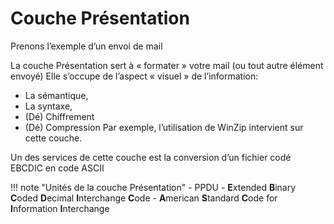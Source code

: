 # Couche Présentation

Prenons l’exemple d’un envoi de mail

La couche Présentation sert à « formater » votre mail (ou tout autre élément envoyé)
Elle s’occupe de l’aspect « visuel » de l’information:

- La sémantique,
- La syntaxe,
- (Dé) Chiffrement
- (Dé) Compression
Par exemple, l’utilisation de WinZip intervient sur cette couche.

Un des services de cette couche est la conversion d’un fichier codé EBCDIC en code ASCII

!!! note "Unités de la couche Présentation"
    - PPDU
    - **E**xtended **B**inary **C**oded **D**ecimal **I**nterchange **C**ode
    - **A**merican **S**tandard **C**ode for **I**nformation **I**nterchange

